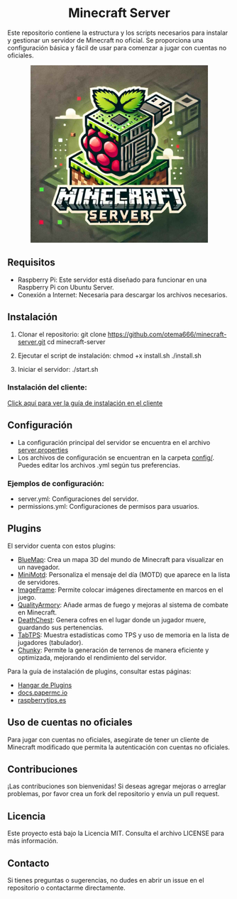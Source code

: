 <h1 style="text-align:center">Minecraft Server</h1>

Este repositorio contiene la estructura y los scripts necesarios para instalar y gestionar un servidor de Minecraft no oficial. Se proporciona una configuración básica y fácil de usar para comenzar a jugar con cuentas no oficiales.


<div style="text-align: center;">
    <img style="width: 400px;" src="assets/logo.jpg" alt="Logo">
</div>

## Requisitos
- Raspberry Pi: Este servidor está diseñado para funcionar en una Raspberry Pi con Ubuntu Server.
- Conexión a Internet: Necesaria para descargar los archivos necesarios.

## Instalación

1. Clonar el repositorio:
      git clone https://github.com/otema666/minecraft-server.git
   cd minecraft-server
   

2. Ejecutar el script de instalación:
      chmod +x install.sh
   ./install.sh
   

3. Iniciar el servidor:
      ./start.sh
   
### Instalación del cliente:
[Click aquí para ver la guía de instalación en el cliente](client.md)

## Configuración
- La configuración principal del servidor se encuentra en el archivo [server.properties](server.properties)
- Los archivos de configuración se encuentran en la carpeta [config/](config/). Puedes editar los archivos .yml según tus preferencias.

### Ejemplos de configuración:

- server.yml: Configuraciones del servidor.
- permissions.yml: Configuraciones de permisos para usuarios.

## Plugins
El servidor cuenta con estos plugins:

* [BlueMap](plugins/bluemap-5.4-paper.jar): Crea un mapa 3D del mundo de Minecraft para visualizar en un navegador.
* [MiniMotd](plugins/minimotd-bukkit-2.1.3.jar): Personaliza el mensaje del día (MOTD) que aparece en la lista de servidores.
* [ImageFrame](plugins/ImageFrame-1.7.13.0.jar): Permite colocar imágenes directamente en marcos en el juego.
* [QualityArmory](plugins/QualityArmory.jar): Añade armas de fuego y mejoras al sistema de combate en Minecraft.
* [DeathChest](plugins/deathchest.jar): Genera cofres en el lugar donde un jugador muere, guardando sus pertenencias.
* [TabTPS](plugins/tabtps-spigot-1.3.26.jar): Muestra estadísticas como TPS y uso de memoria en la lista de jugadores (tabulador).
* [Chunky](plugins/chunky-1.3.0.jar): Permite la generación de terrenos de manera eficiente y optimizada, mejorando el rendimiento del servidor.

Para la guía de instalación de plugins, consultar estas páginas:

* [Hangar de Plugins](https://hangar.papermc.io/paper)
* [docs.papermc.io](https://docs.papermc.io/paper/next-steps)
* [raspberrytips.es](https://raspberrytips.es/minecraft-servidor-raspberry-pi/)


## Uso de cuentas no oficiales

Para jugar con cuentas no oficiales, asegúrate de tener un cliente de Minecraft modificado que permita la autenticación con cuentas no oficiales.

## Contribuciones

¡Las contribuciones son bienvenidas! Si deseas agregar mejoras o arreglar problemas, por favor crea un fork del repositorio y envía un pull request.

## Licencia

Este proyecto está bajo la Licencia MIT. Consulta el archivo LICENSE para más información.

## Contacto

Si tienes preguntas o sugerencias, no dudes en abrir un issue en el repositorio o contactarme directamente.

